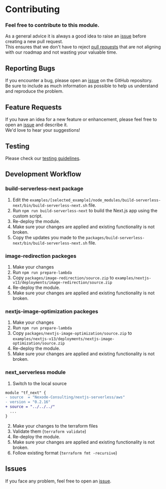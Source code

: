 # Contributing

### Feel free to contribute to this module.

As a general advice it is always a good idea to raise an [issue](https://github.com/Nexode-Consulting/terraform-aws-nextjs-serverless/issues) before creating a new pull request.
<br>
This ensures that we don't have to reject [pull requests](https://github.com/Nexode-Consulting/terraform-aws-nextjs-serverless/pulls) that are not aligning with our roadmap and not wasting your valuable time.

## Reporting Bugs

If you encounter a bug, please open an [issue](https://github.com/Nexode-Consulting/terraform-aws-nextjs-serverless/issues) on the GitHub repository.
<br>
Be sure to include as much information as possible to help us understand and reproduce the problem.

## Feature Requests

If you have an idea for a new feature or enhancement, please feel free to open an [issue](https://github.com/Nexode-Consulting/terraform-aws-nextjs-serverless/issues) and describe it.
<br>
We'd love to hear your suggestions!


## Testing

Please check our [testing guidelines](https://github.com/Nexode-Consulting/terraform-aws-nextjs-serverless/blob/main/tests).


## Development Workflow


### build-serverless-next package

1. Edit the `examples/[selected_example]/node_modules/build-serverless-next/bin/build-serverless-next.sh` file.
2. Run `npm run build-serverless-next` to build the Next.js app using the custom script.
3. Re-deploy the module.
4. Make sure your changes are applied and existing functionality is not broken.
5. Copy the updates you made to the `packages/build-serverless-next/bin/build-serverless-next.sh` file.


### image-redirection packeges

1. Make your changes
2. Run `npm run prepare-lambda`
3. Copy `packages/image-redirection/source.zip` to `examples/nextjs-v13/deployments/image-redirection/source.zip`
3. Re-deploy the module.
4. Make sure your changes are applied and existing functionality is not broken.


### nextjs-image-optimization packeges

1. Make your changes
2. Run `npm run prepare-lambda`
3. Copy `packages/nextjs-image-optimization/source.zip` to `examples/nextjs-v13/deployments/nextjs-image-optimization/source.zip`
3. Re-deploy the module.
4. Make sure your changes are applied and existing functionality is not broken.


### next_serverless module

1. Switch to the local source
```diff
module "tf_next" {
- source  = "Nexode-Consulting/nextjs-serverless/aws"
- version = "0.2.16"
+ source = "../../../"
  ...
}
```
2. Make your changes to the terraform files
3. Validate them (`terraform validate`)
4. Re-deploy the module.
5. Make sure your changes are applied and existing functionality is not broken.
6. Follow existing format (`terraform fmt -recursive`)


## Issues

If you face any problem, feel free to  open an [issue](https://github.com/Nexode-Consulting/terraform-aws-nextjs-serverless/issues). 
